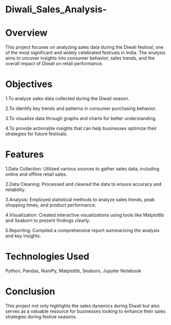 # Diwali_Sales_Analysis-
# Overview
This project focuses on analyzing sales data during the Diwali festival, one of the most significant and widely celebrated festivals in India. The analysis aims to uncover insights into consumer behavior, sales trends, and the overall impact of Diwali on retail performance.

# Objectives
1.To analyze sales data collected during the Diwali season.

2.To identify key trends and patterns in consumer purchasing behavior.

3.To visualize data through graphs and charts for better understanding.

4.To provide actionable insights that can help businesses optimize their strategies for future festivals.

# Features
1.Data Collection: Utilized various sources to gather sales data, including online and offline retail sales.

2.Data Cleaning: Processed and cleaned the data to ensure accuracy and reliability.

3.Analysis: Employed statistical methods to analyze sales trends, peak shopping times, and product performance.

4.Visualization: Created interactive visualizations using tools like Matplotlib and Seaborn to present findings clearly.

5.Reporting: Compiled a comprehensive report summarizing the analysis and key insights.

# Technologies Used
Python,
Pandas,
NumPy,
Matplotlib,
Seaborn,
Jupyter Notebook

# Conclusion
This project not only highlights the sales dynamics during Diwali but also serves as a valuable resource for businesses looking to enhance their sales strategies during festive seasons.
